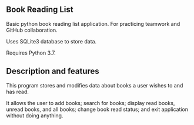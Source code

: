 ## Book Reading List

Basic python book reading list application. For practicing teamwork and GitHub collaboration.

Uses SQLite3 database to store data.

Requires Python 3.7.

## Description and features

This program stores and modifies data about books a user wishes to and has read.

It allows the user to add books; search for books; display read books, unread books,
and all books; change book read status; and exit application without doing anything.

